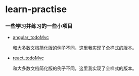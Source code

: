 # learn-practise

### 一些学习并练习的一些小项目

- [angular_todoMvc](#ng_todo)

	和大多数文档简化版的例子不同，这里我实现了全样式的版本。
- [react_todoMvc](#ng)
	
    和大多数文档简化版的例子不同，这里我实现了全样式的版本。


